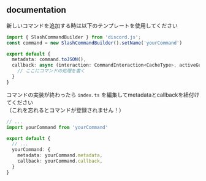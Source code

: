 ## documentation

新しいコマンドを追加する時は以下のテンプレートを使用してください

```ts
import { SlashCommandBuilder } from 'discord.js';
const command = new SlashCommandBuilder().setName('yourCommand')

export default {
  metadata: command.toJSON(),
  callback: async (interaction: CommandInteraction<CacheType>, activeGuild: string) => {
    // ここにコマンドの処理を書く
  }
}
```

コマンドの実装が終わったら `index.ts` を編集してmetadataとcallbackを紐付けてください  
（これを忘れるとコマンドが登録されません！）

```ts
// ...
import yourCommand from 'yourCommand'

export default {
  // ...
  yourCommand: {
    metadata: yourCommand.metadata,
    callback: yourCommand.callback,
  }
}
```